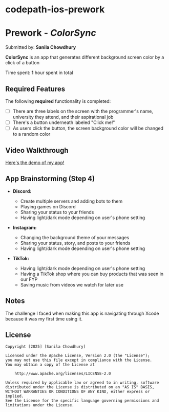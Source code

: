 # codepath-ios-prework
# Prework - *ColorSync*

Submitted by: **Sanila Chowdhury**

**ColorSync** is an app that generates different background screen color by a click of a button

Time spent: **1** hour spent in total

## Required Features

The following **required** functionality is completed:

- [ ] There are three labels on the screen with the programmer's name, university they attend, and their aspirational job
- [ ] There's a button underneath labeled "Click me!"
- [ ] As users click the button, the screen background color will be changed to a random color
 
## Video Walkthrough

[Here's the demo of my app!](https://www.loom.com/share/16a97b2c00ed47f5a73d5a6fb2b7dac8?sid=50e48ac3-eab9-4436-9fb4-18fd5bec26e8)

## App Brainstorming (Step 4)
- **Discord:**
    - Create multiple servers and adding bots to them
    - Playing games on Discord
    - Sharing your status to your friends
    - Having light/dark mode depending on user's phone setting
 
- **Instagram:**
    - Changing the background theme of your messages
    - Sharing your status, story, and posts to your friends
    - Having light/dark mode depending on user's phone setting
      
- **TikTok:**
    - Having light/dark mode depending on user's phone setting
    - Having a TikTok shop where you can buy products that was seen in our FYP
    - Saving music from videos we watch for later use

## Notes
The challenge I faced when making this app is navigating through Xcode because it was my first time using it.

## License

    Copyright [2025] [Sanila Chowdhury]

    Licensed under the Apache License, Version 2.0 (the "License");
    you may not use this file except in compliance with the License.
    You may obtain a copy of the License at

        http://www.apache.org/licenses/LICENSE-2.0

    Unless required by applicable law or agreed to in writing, software
    distributed under the License is distributed on an "AS IS" BASIS,
    WITHOUT WARRANTIES OR CONDITIONS OF ANY KIND, either express or implied.
    See the License for the specific language governing permissions and
    limitations under the License.
